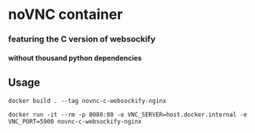 # noVNC container
### featuring the C version of websockify
#### without thousand python dependencies

## Usage
`docker build . --tag novnc-c-websockify-nginx`

`docker run -it --rm -p 8080:80 -e VNC_SERVER=host.docker.internal -e VNC_PORT=5900 novnc-c-websockify-nginx`
